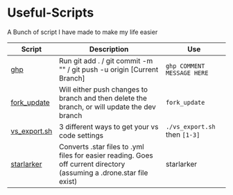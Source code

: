 # Useful-Scripts
A Bunch of script I have made to make my life easier

| Script  | Description  | Use  |
|---------|--------------|------|
|  [ghp](Scripts/ghp/ghp.md) |  Run git add . / git commit -m "" / git push -u origin [Current Branch] | ```ghp COMMENT MESSAGE HERE```  |
|  [fork_update](Scripts/fork_update/fork_update.md) |  Will either push changes to branch and then delete the branch, or will update the dev branch |  ```fork_update``` |
| [vs_export.sh](Scripts/vs_export/vs_export.md)  | 3 different ways to get your vs code settings  | ```./vs_export.sh``` then ```[1-3]```  |
| [starlarker](Scripts/starlarker/starlarker.md)  | Converts .star files to .yml files for easier reading. Goes off current directory (assuming a .drone.star file exist)  | starlarker  |


